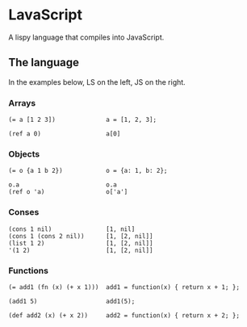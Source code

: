 # LavaScript

A lispy language that compiles into JavaScript.

## The language

In the examples below, LS on the left, JS on the right.

### Arrays

    (= a [1 2 3])              a = [1, 2, 3];

    (ref a 0)                  a[0]

### Objects

    (= o {a 1 b 2})            o = {a: 1, b: 2};
  
    o.a                        o.a
    (ref o 'a)                 o['a']

### Conses

    (cons 1 nil)               [1, nil]
    (cons 1 (cons 2 nil))      [1, [2, nil]]
    (list 1 2)                 [1, [2, nil]]
    '(1 2)                     [1, [2, nil]]
  

### Functions
  
    (= add1 (fn (x) (+ x 1)))  add1 = function(x) { return x + 1; };

    (add1 5)                   add1(5);

    (def add2 (x) (+ x 2))     add2 = function(x) { return x + 2; };


  

